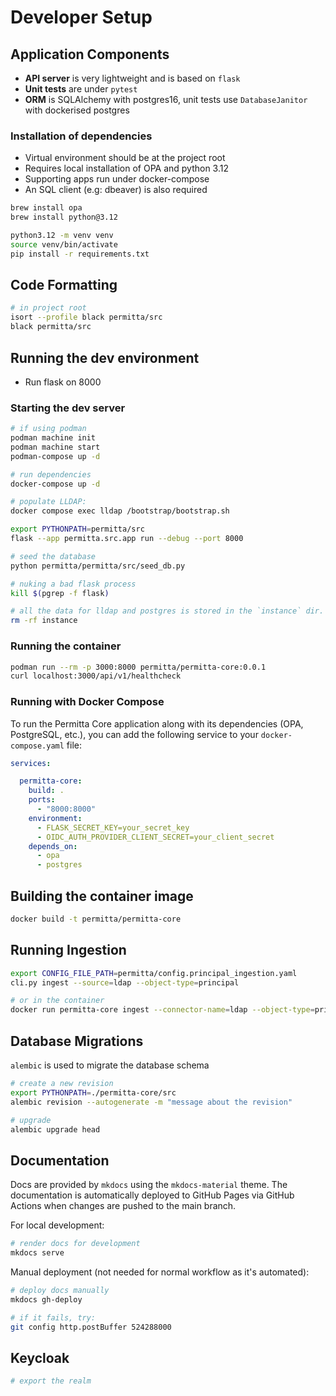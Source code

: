 # Developer Setup

## Application Components
* **API server** is very lightweight and is based on `flask`
* **Unit tests** are under `pytest`
* **ORM** is SQLAlchemy with postgres16, unit tests use `DatabaseJanitor` with dockerised postgres

### Installation of dependencies
* Virtual environment should be at the project root
* Requires local installation of OPA and python 3.12
* Supporting apps run under docker-compose
* An SQL client (e.g: dbeaver) is also required

```bash
brew install opa
brew install python@3.12

python3.12 -m venv venv
source venv/bin/activate
pip install -r requirements.txt

```

## Code Formatting
```bash
# in project root
isort --profile black permitta/src
black permitta/src
```
## Running the dev environment
* Run flask on 8000

### Starting the dev server
```bash
# if using podman
podman machine init
podman machine start
podman-compose up -d

# run dependencies
docker-compose up -d

# populate LLDAP:
docker compose exec lldap /bootstrap/bootstrap.sh

export PYTHONPATH=permitta/src
flask --app permitta.src.app run --debug --port 8000

# seed the database
python permitta/permitta/src/seed_db.py

# nuking a bad flask process
kill $(pgrep -f flask)

# all the data for lldap and postgres is stored in the `instance` dir. nuke it to reset the app
rm -rf instance
```

### Running the container
```bash
podman run --rm -p 3000:8000 permitta/permitta-core:0.0.1
curl localhost:3000/api/v1/healthcheck
```

### Running with Docker Compose
To run the Permitta Core application along with its dependencies (OPA, PostgreSQL, etc.), you can add the following service to your `docker-compose.yaml` file:

```yaml
services:

  permitta-core:
    build: .
    ports:
      - "8000:8000"
    environment:
      - FLASK_SECRET_KEY=your_secret_key
      - OIDC_AUTH_PROVIDER_CLIENT_SECRET=your_client_secret
    depends_on:
      - opa
      - postgres
```

## Building the container image
```bash
docker build -t permitta/permitta-core
```

## Running Ingestion
```bash
export CONFIG_FILE_PATH=permitta/config.principal_ingestion.yaml
cli.py ingest --source=ldap --object-type=principal

# or in the container
docker run permitta-core ingest --connector-name=ldap --object-type=principal
```

## Database Migrations
`alembic` is used to migrate the database schema

```bash
# create a new revision
export PYTHONPATH=./permitta-core/src
alembic revision --autogenerate -m "message about the revision"

# upgrade
alembic upgrade head
```

## Documentation
Docs are provided by `mkdocs` using the `mkdocs-material` theme.
The documentation is automatically deployed to GitHub Pages via GitHub Actions when changes are pushed to the main branch.

For local development:
```bash
# render docs for development
mkdocs serve
```

Manual deployment (not needed for normal workflow as it's automated):
```bash
# deploy docs manually
mkdocs gh-deploy

# if it fails, try:
git config http.postBuffer 524288000
```

## Keycloak
```bash
# export the realm

```
